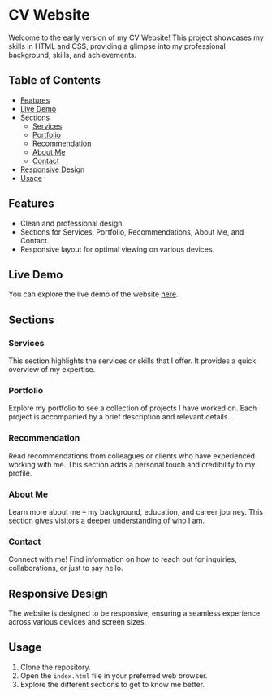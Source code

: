# CV Website

Welcome to the early version of my CV Website! This project showcases my skills in HTML and CSS, providing a glimpse into my professional background, skills, and achievements.

## Table of Contents
- [Features](#features)
- [Live Demo](#live-demo)
- [Sections](#sections)
  - [Services](#services)
  - [Portfolio](#portfolio)
  - [Recommendation](#recommendation)
  - [About Me](#about-me)
  - [Contact](#contact)
- [Responsive Design](#responsive-design)
- [Usage](#usage)

## Features
- Clean and professional design.
- Sections for Services, Portfolio, Recommendations, About Me, and Contact.
- Responsive layout for optimal viewing on various devices.

## Live Demo
You can explore the live demo of the website <a href="https://dianamurariu.github.io/CV_website/" target="_blank">here</a>.

## Sections

### Services
This section highlights the services or skills that I offer. It provides a quick overview of my expertise.

### Portfolio
Explore my portfolio to see a collection of projects I have worked on. Each project is accompanied by a brief description and relevant details.

### Recommendation
Read recommendations from colleagues or clients who have experienced working with me. This section adds a personal touch and credibility to my profile.

### About Me
Learn more about me – my background, education, and career journey. This section gives visitors a deeper understanding of who I am.

### Contact
Connect with me! Find information on how to reach out for inquiries, collaborations, or just to say hello.

## Responsive Design
The website is designed to be responsive, ensuring a seamless experience across various devices and screen sizes.

## Usage
1. Clone the repository.
2. Open the `index.html` file in your preferred web browser.
3. Explore the different sections to get to know me better.
